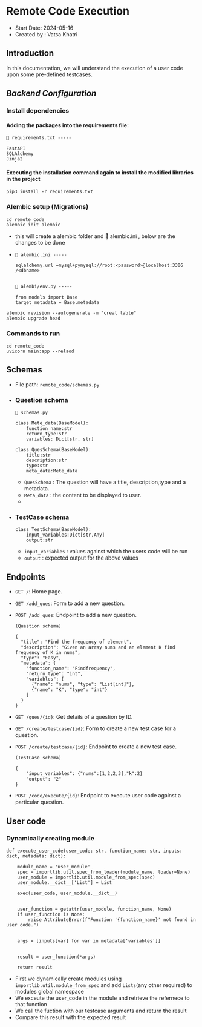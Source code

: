 # Remote Code Execution  
- Start Date: 2024-05-16
- Created by : Vatsa Khatri


## Introduction


In this documentation, we will understand the execution of a user code upon some pre-defined testcases.


## ***Backend Configuration***


### Install dependencies


#### Adding the packages into the requirements file:


```
📁 requirements.txt -----

FastAPI
SQLAlchemy
Jinja2
```


#### Executing the installation command again to install the modified libraries in the project


```pip3 install -r requirements.txt```
### Alembic setup (Migrations)
```
cd remote_code
alembic init alembic
```
- this will create a alembic folder and 📁 alembic.ini , below are the changes to be done   
- 
    ```
    📁 alembic.ini ----- 
    
    sqlalchemy.url =mysql+pymysql://root:<password>@localhost:3306
    /<dbname>
    
    
    📁 alembi/env.py ----- 
    
    from models import Base
    target_metadata = Base.metadata
    
    ```


```
alembic revision --autogenerate -m "creat table"
alembic upgrade head
```


### Commands to run
```
cd remote_code
uvicorn main:app --relaod
```



## Schemas


- File path: ```remote_code/schemas.py```

- ### Question schema




    ```
    📁 schemas.py

    class Mete_data(BaseModel):
        function_name:str
        return_type:str
        variables: Dict[str, str]

    class QuesSchema(BaseModel):
        title:str
        description:str
        type:str
        meta_data:Mete_data

    ```
    - ```QuesSchema``` :  The question will have a title, description,type and a metadata.
    - ```Meta_data``` :  the content to be displayed to user.
    - 

- ### TestCase schema

    ```
    class TestSchema(BaseModel):
        input_variables:Dict[str,Any] 
        output:str
    ```
    - `input_variables` : values against which the users code will be run
    - `output` : expected output for the above values


## Endpoints

- `GET /`: Home page.
- `GET /add_ques`: Form to add a new question.

- `POST /add_ques`: Endpoint to add a new question.
    ```
    (Question schema)
    
    {
      "title": "Find the frequency of element",
      "description": "Given an array nums and an element K find frequency of K in nums",
      "type": "Easy",
      "metadata": {
        "function_name": "Findfrequency",
        "return_type": "int",
        "variables": [
          {"name": "nums", "type": "List[int]"},
          {"name": "K", "type": "int"}
        ]
      }
    }
    ```
- `GET /ques/{id}`: Get details of a question by ID.
- `GET /create/testcase/{id}`: Form to create a new test case for a question.
- `POST /create/testcase/{id}`: Endpoint to create a new test case.

    ```
    (TestCase schema)
    
    {
        "input_variables": {"nums":[1,2,2,3],"k":2}
        "output": "2"
    }
    ```
- `POST /code/execute/{id}`: Endpoint to execute user code against a particular question.




## User code

### Dynamically creating module

```
def execute_user_code(user_code: str, function_name: str, inputs: dict, metadata: dict):
   
    module_name = 'user_module'
    spec = importlib.util.spec_from_loader(module_name, loader=None)
    user_module = importlib.util.module_from_spec(spec)
    user_module.__dict__['List'] = List
 
    exec(user_code, user_module.__dict__)

    
    user_function = getattr(user_module, function_name, None)
    if user_function is None:
        raise AttributeError(f"Function '{function_name}' not found in user code.")

   
    args = [inputs[var] for var in metadata['variables']]


    result = user_function(*args)

    return result
```


- First we dynamically create modules using `importlib.util.module_from_spec` and add `Lists`(any other required) to modules global namespace
- We exceute the user_code in the module and retrieve the refernece to that function
- We call the fuction with our testcase arguments and return the result
- Compare this result with the expected result
